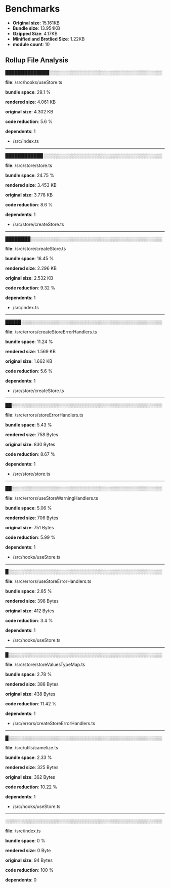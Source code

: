 # Benchmarks
- **Original size**: 15.161KB
- **Bundle size**: 13.954KB
- **Gzipped Size**: 4.17KB
- **Minified and Brotlied Size**: 1.22KB
- **module count**: 10

## Rollup File Analysis

██████████████░░░░░░░░░░░░░░░░░░░░░░░░░░░░░░░░░░░░

**file**:            /src/hooks/useStore.ts

**bundle space**:    29.1 %

**rendered size**:   4.061 KB

**original size**:   4.302 KB

**code reduction**:  5.6 %

**dependents**:      1
  - /src/index.ts

-----


████████████░░░░░░░░░░░░░░░░░░░░░░░░░░░░░░░░░░░░░░

**file**:            /src/store/store.ts

**bundle space**:    24.75 %

**rendered size**:   3.453 KB

**original size**:   3.778 KB

**code reduction**:  8.6 %

**dependents**:      1
  - /src/store/createStore.ts

-----


████████░░░░░░░░░░░░░░░░░░░░░░░░░░░░░░░░░░░░░░░░░░

**file**:            /src/store/createStore.ts

**bundle space**:    16.45 %

**rendered size**:   2.296 KB

**original size**:   2.532 KB

**code reduction**:  9.32 %

**dependents**:      1
  - /src/index.ts


-----


█████░░░░░░░░░░░░░░░░░░░░░░░░░░░░░░░░░░░░░░░░░░░░░

**file**:            /src/errors/createStoreErrorHandlers.ts

**bundle space**:    11.24 %

**rendered size**:   1.569 KB

**original size**:   1.662 KB

**code reduction**:  5.6 %

**dependents**:      1
  - /src/store/createStore.ts

-----

██░░░░░░░░░░░░░░░░░░░░░░░░░░░░░░░░░░░░░░░░░░░░░░░░

**file**:            /src/errors/storeErrorHandlers.ts

**bundle space**:    5.43 %

**rendered size**:   758 Bytes

**original size**:   830 Bytes

**code reduction**:  8.67 %

**dependents**:      1
  - /src/store/store.ts

-----

██░░░░░░░░░░░░░░░░░░░░░░░░░░░░░░░░░░░░░░░░░░░░░░░░

**file**:            /src/errors/useStoreWarningHandlers.ts

**bundle space**:    5.06 %

**rendered size**:   706 Bytes

**original size**:   751 Bytes

**code reduction**:  5.99 %

**dependents**:      1
  - /src/hooks/useStore.ts


-----

█░░░░░░░░░░░░░░░░░░░░░░░░░░░░░░░░░░░░░░░░░░░░░░░░░

**file**:            /src/errors/useStoreErrorHandlers.ts

**bundle space**:    2.85 %

**rendered size**:   398 Bytes

**original size**:   412 Bytes

**code reduction**:  3.4 %

**dependents**:      1
  - /src/hooks/useStore.ts

-----


█░░░░░░░░░░░░░░░░░░░░░░░░░░░░░░░░░░░░░░░░░░░░░░░░░

**file**:            /src/store/storeValuesTypeMap.ts

**bundle space**:    2.78 %

**rendered size**:   388 Bytes

**original size**:   438 Bytes

**code reduction**:  11.42 %

**dependents**:      1
  - /src/errors/createStoreErrorHandlers.ts
  
-----

█░░░░░░░░░░░░░░░░░░░░░░░░░░░░░░░░░░░░░░░░░░░░░░░░░

**file**:            /src/utils/camelize.ts

**bundle space**:    2.33 %

**rendered size**:   325 Bytes

**original size**:   362 Bytes

**code reduction**:  10.22 %

**dependents**:      1
  - /src/hooks/useStore.ts

-----

░░░░░░░░░░░░░░░░░░░░░░░░░░░░░░░░░░░░░░░░░░░░░░░░░░

**file**:            /src/index.ts

**bundle space**:    0 %

**rendered size**:   0 Byte

**original size**:   94 Bytes

**code reduction**:  100 %

**dependents**:      0